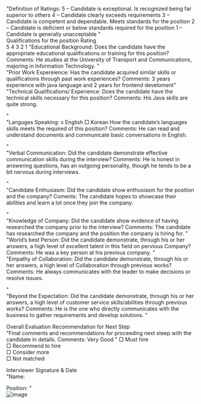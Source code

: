 "Definition of Ratings: 
5 – Candidate is exceptional. Is recognized being far superior to others
4 – Candidate clearly exceeds requirements 
3 – Candidate is competent and dependable. Meets standards for the position
2 – Candidate is deficient or below standards required for the position 
1 – Candidate is generally unacceptable "													
Qualifications for the position							Rating						
							5		4		3	2	1
"Educational Background: 
Does the candidate have the appropriate educational qualifications or training for this position? 
Comments:  He studies at the University of Transport and Communications, majoring in Information Technology.
"													
"Prior Work Expereience:
Has the candidate acquired similar skills or qualifications through past work experiences? 
Comments:  3 years experience with java language and 2 years for frontend develoment"													
"Technical Qualifications/ Experience:
Does the candidate have the technical skills necessary for this position?
Comments: His Java skills are quite strong.



"													
"Languges Speaking: 
x  English
□  Korean 
How the candidate’s languages skills meets the required of this position? 
Comments: He can read and understand documents and communicate basic conversations in English.


"													
"Verbal Communication:
Did the candidate demonstrate effective communication skills during the interview?
Comments: He is honest in answering questions, has an outgoing personality, though he tends to be a bit nervous during interviews.

"													
"Candidate Enthusiasm: 
Did the candidate show enthusiasm for the position and the company?
Coments: The candidate hopes to showcase their abilities and learn a lot once they join the company.

"													
"Knowledge of Company: 
Did the candidate show evidence of having researched the company prior to the interview?
Comments: The candidate has researched the company and the position the company is hiring for.
"													
"World’s best Person: Did the candidate demonstrate, through his or her answers, a high level of excellent talent in this field on pervious Company?
Comments: He was a key person at his previous company.
"													
"Empathy of Collaboration: Did the candidate demonstrate, through his or her answers, a high level of Collaboration through previous works?
Comments: He always communicates with the leader to make decisions or resolve issues.


"													
"Beyond the Expectation: Did the candidate demonstrate, through his or her answers, a high level of customer service skills/abilities through previous works?
Comments: He is the one who directly communicates with the business to gather requirements and develop solutions.
"													
													
Overall Evaluation							Recommendation for Next Step						
"Final comments and recommendations for proceeding  next steep with the candidate in details.
Comments: Very Good
"							□ Must hire						
							□ Recommend to hire						
							□ Consider more 						
							□ Not matched						
													
Interviewer							Signature & Date 						
"Name:

Position:
"													
![image](https://github.com/user-attachments/assets/06079854-b134-4038-a607-d6e307205671)
